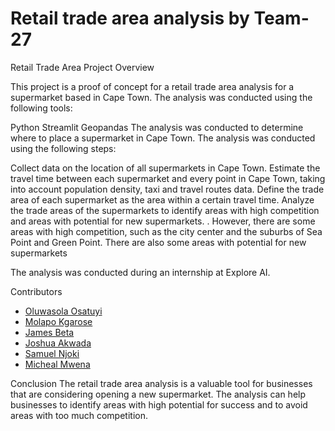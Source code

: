 # Retail trade area analysis by Team-27

 Retail Trade Area Project Overview

This project is a proof of concept for a retail trade area analysis for a supermarket based in Cape Town. The analysis was conducted using the following tools:

Python
Streamlit
Geopandas
The analysis was conducted to determine where to place a supermarket in Cape Town. The analysis was conducted using the following steps:

Collect data on the location of all supermarkets in Cape Town.
Estimate the travel time between each supermarket and every point in Cape Town, taking into account population density, taxi and travel routes data.
Define the trade area of each supermarket as the area within a certain travel time.
Analyze the trade areas of the supermarkets to identify areas with high competition and areas with potential for new supermarkets.
. However, there are some areas with high competition, such as the city center and the suburbs of Sea Point and Green Point. There are also some areas with potential for new supermarkets

The analysis was conducted during an internship at Explore AI.

Contributors
* [Oluwasola Osatuyi](https://github.com/oluwasolaosatuyi)
* [Molapo Kgarose](https://github.com/JayRolla)
* [James Beta](https://github.com/James-Beta)
* [Joshua Akwada](https://github.com/JKTAkwada)
* [Samuel Njoki](https://github.com/SamWachira)
*  [Micheal Mwena](https://github.com/MichaelGeremy)

Conclusion
The retail trade area analysis is a valuable tool for businesses that are considering opening a new supermarket. The analysis can help businesses to identify areas with high potential for success and to avoid areas with too much competition.
